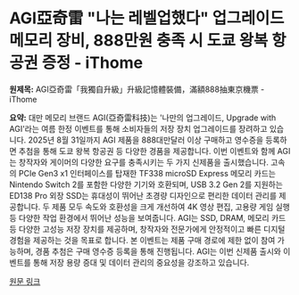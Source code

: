 # AGI亞奇雷 "나는 레벨업했다" 업그레이드 메모리 장비, 888만원 충족 시 도쿄 왕복 항공권 증정 - iThome

**원제목:** AGI亞奇雷「我獨自升級」升級記憶體裝備，滿額888抽東京機票 - iThome

**요약:** 대만 메모리 브랜드 AGI(亞奇雷科技)는 '나만의 업그레이드, Upgrade with AGI'라는 여름 한정 이벤트를 통해 소비자들의 저장 장치 업그레이드를 장려하고 있습니다.  2025년 8월 31일까지 AGI 제품을 888대만달러 이상 구매하고 영수증을 등록하면 추첨을 통해 도쿄 왕복 항공권 등 다양한 경품을 제공합니다.  이번 이벤트와 함께 AGI는  창작자와 게이머의 다양한 요구를 충족시키는 두 가지 신제품을 출시했습니다.  고속의 PCIe Gen3 x1 인터페이스를 탑재한 TF338 microSD Express 메모리 카드는 Nintendo Switch 2를 포함한 다양한 기기와 호환되며,  USB 3.2 Gen 2를 지원하는 ED138 Pro 외장 SSD는 휴대성이 뛰어난 초경량 디자인으로 편리한 데이터 관리를 제공합니다. 두 제품 모두 속도와 호환성을 크게 개선하여 4K 영상 편집, 고용량 게임 실행 등 다양한 작업 환경에서 뛰어난 성능을 보여줍니다.  AGI는 SSD, DRAM, 메모리 카드 등 다양한 고성능 저장 장치를 제공하며,  창작자와 전문가에게 안정적이고 빠른 디지털 경험을 제공하는 것을 목표로 합니다.  본 이벤트는 제품 구매 경로에 제한 없이 참여 가능하며, 경품 추첨은 구매 영수증 등록을 통해 진행됩니다.  AGI는 이번 신제품 출시와 이벤트를 통해 저장 용량 증대 및 데이터 관리의 중요성을 강조하고 있습니다.

[원문 링크](https://www.ithome.com.tw/pr/170205)
